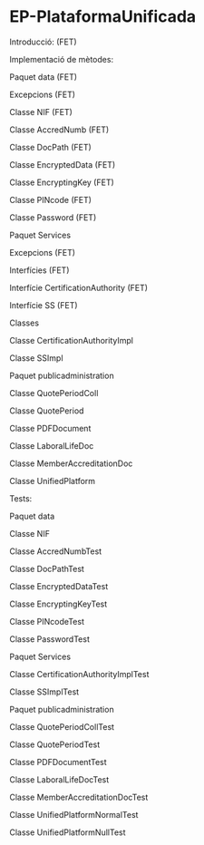 # EP-PlataformaUnificada

Introducció: (FET)

Implementació de mètodes:

Paquet data (FET)

Excepcions (FET)

Classe NIF (FET)

Classe AccredNumb (FET)

Classe DocPath (FET)

Classe EncryptedData (FET)

Classe EncryptingKey (FET)

Classe PINcode (FET)

Classe Password (FET)

Paquet Services

Excepcions (FET)

Interfícies (FET)

Interfície CertificationAuthority (FET)

Interfície SS (FET)

Classes

Classe CertificationAuthorityImpl

Classe SSImpl

Paquet publicadministration

Classe QuotePeriodColl

Classe QuotePeriod

Classe PDFDocument

Classe LaboralLifeDoc

Classe MemberAccreditationDoc

Classe UnifiedPlatform

Tests:

Paquet data

Classe NIF

Classe AccredNumbTest

Classe DocPathTest

Classe EncryptedDataTest

Classe EncryptingKeyTest

Classe PINcodeTest

Classe PasswordTest

Paquet Services

Classe CertificationAuthorityImplTest

Classe SSImplTest



Paquet publicadministration

Classe QuotePeriodCollTest

Classe QuotePeriodTest

Classe PDFDocumentTest

Classe LaboralLifeDocTest

Classe MemberAccreditationDocTest

Classe UnifiedPlatformNormalTest

Classe UnifiedPlatformNullTest
